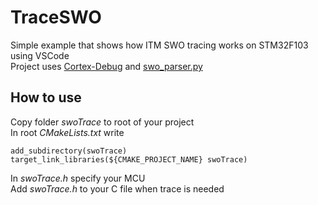 # TraceSWO
Simple example that shows how ITM SWO tracing works on STM32F103 using VSCode  
Project uses [Cortex-Debug](https://github.com/Marus/cortex-debug) and [swo_parser.py](https://github.com/robertlong13/SWO-Parser)
  
## How to use
Copy folder _swoTrace_ to root of your project  
In root _CMakeLists.txt_ write  
```
add_subdirectory(swoTrace)
target_link_libraries(${CMAKE_PROJECT_NAME} swoTrace)
```
In _swoTrace.h_ specify your MCU  
Add _swoTrace.h_ to your C file when trace is needed